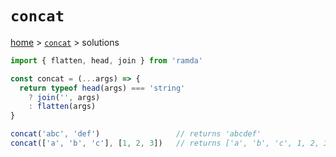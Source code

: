 # `concat`

[home](../README.md) &gt; [`concat`](./README.md) &gt; solutions

```js
import { flatten, head, join } from 'ramda'

const concat = (...args) => {
  return typeof head(args) === 'string'
    ? join('', args)
    : flatten(args)
}

concat('abc', 'def')                 // returns 'abcdef'
concat(['a', 'b', 'c'], [1, 2, 3])   // returns ['a', 'b', 'c', 1, 2, 3]
```
